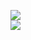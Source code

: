 [![](https://img.shields.io/badge/Made%20With-Github%20Spray-lightgrey.svg?style=for-the-badge&logo=github)](https://github.com/Annihil/github-spray#26204)  
[![](https://i.imgur.com/2DrTn0Z.gif)](https://github.com/Annihil/github-spray)